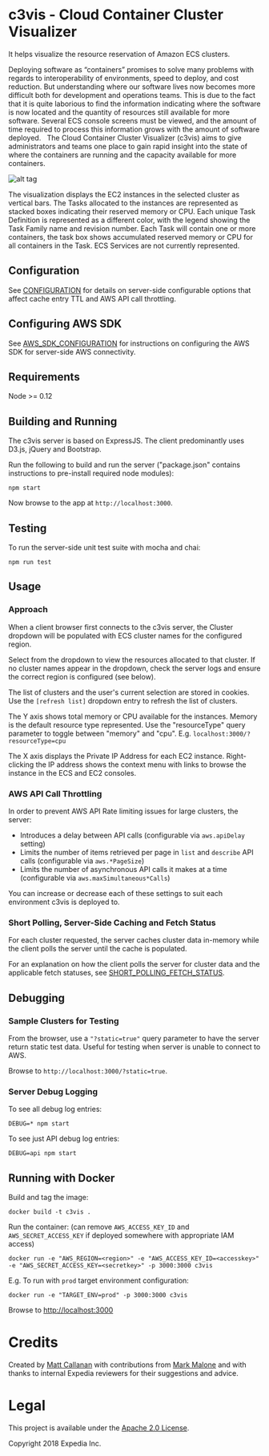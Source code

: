 # c3vis - Cloud Container Cluster Visualizer

It helps visualize the resource reservation of Amazon ECS clusters.

Deploying software as “containers” promises to solve many problems with regards to interoperability of environments, speed to deploy, and cost reduction.
But understanding where our software lives now becomes more difficult both for development and operations teams.
This is due to the fact that it is quite laborious to find the information indicating where the software is now located and the quantity of resources still available for more software.
Several ECS console screens must be viewed, and the amount of time required to process this information grows with the amount of software deployed.
 
The Cloud Container Cluster Visualizer (c3vis) aims to give administrators and teams one place to gain rapid insight into the state of where the containers are running and the capacity available for more containers.

![alt tag](docs/graph.png)

The visualization displays the EC2 instances in the selected cluster as vertical bars.  The Tasks allocated to the instances are represented as stacked boxes indicating their reserved memory or CPU.
Each unique Task Definition is represented as a different color, with the legend showing the Task Family name and revision number.
Each Task will contain one or more containers, the task box shows accumulated reserved memory or CPU for all containers in the Task. ECS Services are not currently represented.


## Configuration

See [CONFIGURATION](docs/CONFIGURATION.md) for details on server-side configurable options that affect cache entry TTL and AWS API call throttling.

## Configuring AWS SDK

See [AWS_SDK_CONFIGURATION](docs/AWS_SDK_CONFIGURATION.md) for instructions 
on configuring the AWS SDK for server-side AWS connectivity.

## Requirements

Node >= 0.12

## Building and Running

The c3vis server is based on ExpressJS. The client predominantly uses D3.js, 
jQuery and Bootstrap.

Run the following to build and run the server ("package.json" contains instructions to pre-install required node modules):

```
npm start
```

Now browse to the app at `http://localhost:3000`.

## Testing

To run the server-side unit test suite with mocha and chai:
 
```
npm run test
```

## Usage

### Approach

When a client browser first connects to the c3vis server, the Cluster dropdown will be populated with ECS cluster names for the configured region.

Select from the dropdown to view the resources allocated to that cluster. If no cluster names appear in the dropdown, check the server logs and ensure the correct region is configured (see below).

The list of clusters and the user's current selection are stored in cookies. Use the ```[refresh list]``` dropdown entry to refresh the list of clusters.

The Y axis shows total memory or CPU available for the instances. Memory is the default resource type represented. Use the "resourceType" query parameter to toggle between "memory" and "cpu".  E.g. ```localhost:3000/?resourceType=cpu```

The X axis displays the Private IP Address for each EC2 instance. Right-clicking the IP address shows the context menu with links to browse the instance in the ECS and EC2 consoles.

### AWS API Call Throttling

In order to prevent AWS API Rate limiting issues for large clusters, the server:

* Introduces a delay between API calls (configurable via `aws.apiDelay` setting)
* Limits the number of items retrieved per page in `list` and `describe` API calls (configurable via `aws.*PageSize`)
* Limits the number of asynchronous API calls it makes at a time (configurable via `aws.maxSimultaneous*Calls`)

You can increase or decrease each of these settings to suit each environment c3vis is deployed to.

### Short Polling, Server-Side Caching and Fetch Status

For each cluster requested, the server caches cluster data in-memory while the client polls the server until the cache is populated.

For an explanation on how the client polls the server for cluster data and the applicable fetch statuses, see [SHORT_POLLING_FETCH_STATUS](docs/SHORT_POLLING_FETCH_STATUS.md).


## Debugging

### Sample Clusters for Testing

From the browser, use a ```"?static=true"``` query parameter to have the server return static test data. Useful for testing when server is unable to connect to AWS.

Browse to `http://localhost:3000/?static=true`.

### Server Debug Logging

To see all debug log entries:

```
DEBUG=* npm start
```

To see just API debug log entries:

```
DEBUG=api npm start
```

## Running with Docker

Build and tag the image:

```
docker build -t c3vis .
```

Run the container: (can remove ```AWS_ACCESS_KEY_ID``` and ```AWS_SECRET_ACCESS_KEY``` if deployed somewhere with appropriate IAM access)

```
docker run -e "AWS_REGION=<region>" -e "AWS_ACCESS_KEY_ID=<accesskey>" -e "AWS_SECRET_ACCESS_KEY=<secretkey>" -p 3000:3000 c3vis
```

E.g. To run with `prod` target environment configuration:

```
docker run -e "TARGET_ENV=prod" -p 3000:3000 c3vis
```


Browse to [http://localhost:3000](http://localhost:3000)


# Credits

Created by [Matt Callanan](https://github.com/mattcallanan) with contributions from [Mark Malone](https://github.com/malonem) and with thanks to internal Expedia reviewers for their suggestions and advice.


# Legal

This project is available under the [Apache 2.0 License](http://www.apache.org/licenses/LICENSE-2.0.html).

Copyright 2018 Expedia Inc.
